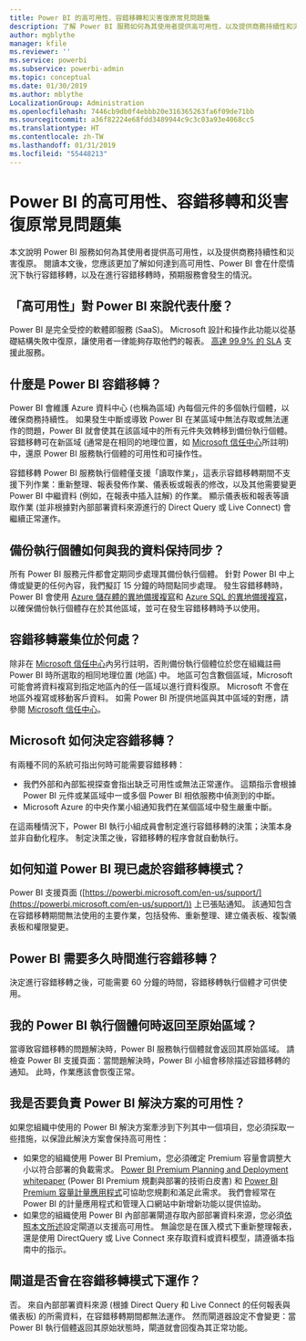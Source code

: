 ```yaml
---
title: Power BI 的高可用性、容錯移轉和災害復原常見問題集
description: 了解 Power BI 服務如何為其使用者提供高可用性，以及提供商務持續性和災害復原。
author: mgblythe
manager: kfile
ms.reviewer: ''
ms.service: powerbi
ms.subservice: powerbi-admin
ms.topic: conceptual
ms.date: 01/30/2019
ms.author: mblythe
LocalizationGroup: Administration
ms.openlocfilehash: 7446cb9db0f4ebbb20e316365263fa6f09de71bb
ms.sourcegitcommit: a36f82224e68fdd3489944c9c3c03a93e4068cc5
ms.translationtype: HT
ms.contentlocale: zh-TW
ms.lasthandoff: 01/31/2019
ms.locfileid: "55448213"
---
```

# <a name="power-bi-high-availability-failover-and-disaster-recovery-faq"></a>Power BI 的高可用性、容錯移轉和災害復原常見問題集

本文說明 Power BI 服務如何為其使用者提供高可用性，以及提供商務持續性和災害復原。 閱讀本文後，您應該更加了解如何達到高可用性、Power BI 會在什麼情況下執行容錯移轉，以及在進行容錯移轉時，預期服務會發生的情況。

## <a name="what-does-high-availability-mean-for-power-bi"></a>「高可用性」對 Power BI 來說代表什麼？

Power BI 是完全受控的軟體即服務 (SaaS)。  Microsoft 設計和操作此功能以從基礎結構失敗中復原，讓使用者一律能夠存取他們的報表。  [高達 99.9% 的 SLA](http://www.microsoftvolumelicensing.com/DocumentSearch.aspx?Mode=3&DocumentTypeId=37) 支援此服務。

## <a name="what-is-a-power-bi-failover"></a>什麼是 Power BI 容錯移轉？

Power BI 會維護 Azure 資料中心 (也稱為區域) 內每個元件的多個執行個體，以確保商務持續性。 如果發生中斷或導致 Power BI 在某區域中無法存取或無法運作的問題，Power BI 就會使其在該區域中的所有元件失效轉移到備份執行個體。 容錯移轉可在新區域 (通常是在相同的地理位置，如 [Microsoft 信任中心](https://www.microsoft.com/TrustCenter/CloudServices/business-application-platform/data-location)所註明) 中，還原 Power BI 服務執行個體的可用性和可操作性。

容錯移轉 Power BI 服務執行個體僅支援「讀取作業」，這表示容錯移轉期間不支援下列作業：重新整理、報表發佈作業、儀表板或報表的修改，以及其他需要變更 Power BI 中繼資料 (例如，在報表中插入註解) 的作業。  顯示儀表板和報表等讀取作業 (並非根據對內部部署資料來源進行的 Direct Query 或 Live Connect) 會繼續正常運作。

## <a name="how-are-backup-instances-kept-in-sync-with-my-data"></a>備份執行個體如何與我的資料保持同步？

所有 Power BI 服務元件都會定期同步處理其備份執行個體。 針對 Power BI 中上傳或變更的任何內容，我們擬訂 15 分鐘的時間點同步處理。 發生容錯移轉時，Power BI 會使用 [Azure 儲存體的異地備援複寫](/azure/storage/common/storage-redundancy-grs)和 [Azure SQL 的異地備援複寫](/azure/sql-database/sql-database-active-geo-replication)，以確保備份執行個體存在於其他區域，並可在發生容錯移轉時予以使用。

## <a name="where-are-the-failover-clusters-located"></a>容錯移轉叢集位於何處？

除非在 [Microsoft 信任中心](https://www.microsoft.com/TrustCenter/CloudServices/business-application-platform/data-location)內另行註明，否則備份執行個體位於您在組織註冊 Power BI 時所選取的相同地理位置 (地區) 中。 地區可包含數個區域，Microsoft 可能會將資料複寫到指定地區內的任一區域以進行資料復原。 Microsoft 不會在地區外複寫或移動客戶資料。 如需 Power BI 所提供地區與其中區域的對應，請參閱 [Microsoft 信任中心](https://www.microsoft.com/TrustCenter/CloudServices/business-application-platform/data-location)。

## <a name="how-does-microsoft-decide-to-failover"></a>Microsoft 如何決定容錯移轉？

有兩種不同的系統可指出何時可能需要容錯移轉：

- 我們外部和內部監視探查會指出缺乏可用性或無法正常運作。 這類指示會根據 Power BI 元件或某區域中一或多個 Power BI 相依服務中偵測到的中斷。
- Microsoft Azure 的中央作業小組通知我們在某個區域中發生嚴重中斷。

在這兩種情況下，Power BI 執行小組成員會制定進行容錯移轉的決策；決策本身並非自動化程序。 制定決策之後，容錯移轉的程序會就自動執行。

## <a name="how-do-i-know-power-bi-is-now-in-failover-mode"></a>如何知道 Power BI 現已處於容錯移轉模式？

Power BI 支援頁面 ([https://powerbi.microsoft.com/en-us/support/](https://powerbi.microsoft.com/en-us/support/)) 上已張貼通知。 該通知包含在容錯移轉期間無法使用的主要作業，包括發佈、重新整理、建立儀表板、複製儀表板和權限變更。

## <a name="how-long-does-it-take-power-bi-to-fail-over"></a>Power BI 需要多久時間進行容錯移轉？

決定進行容錯移轉之後，可能需要 60 分鐘的時間，容錯移轉執行個體才可供使用。

## <a name="when-does-my-power-bi-instance-return-to-the-original-region"></a>我的 Power BI 執行個體何時返回至原始區域？

當導致容錯移轉的問題解決時，Power BI 服務執行個體就會返回其原始區域。 請檢查 Power BI 支援頁面：當問題解決時，Power BI 小組會移除描述容錯移轉的通知。 此時，作業應該會恢復正常。

## <a name="am-i-responsible-for-the-availability-of-my-power-bi-solution"></a>我是否要負責 Power BI 解決方案的可用性？

如果您組織中使用的 Power BI 解決方案牽涉到下列其中一個項目，您必須採取一些措施，以保證此解決方案會保持高可用性：

- 如果您的組織使用 Power BI Premium，您必須確定 Premium 容量會調整大小以符合部署的負載需求。  [Power BI Premium Planning and Deployment whitepaper](https://aka.ms/Premium-Capacity-Planning-Deployment) (Power BI Premium 規劃與部署的技術白皮書) 和 [Power BI Premium 容量計量應用程式](service-admin-premium-monitor-capacity.md)可協助您規劃和滿足此需求。 我們會經常在 Power BI 的計量應用程式和管理入口網站中新增新功能以提供協助。
- 如果您的組織使用 Power BI 內部部署閘道存取內部部署資料來源，您必須[依照本文所述](service-gateway-high-availability-clusters.md)設定閘道以支援高可用性。 無論您是在匯入模式下重新整理報表，還是使用 DirectQuery 或 Live Connect 來存取資料或資料模型，請遵循本指南中的指示。

## <a name="will-gateways-function-when-in-failover-mode"></a>閘道是否會在容錯移轉模式下運作？

否。 來自內部部署資料來源 (根據 Direct Query 和 Live Connect 的任何報表與儀表板) 的所需資料，在容錯移轉期間都無法運作。 然而閘道器設定不會變更：當 Power BI 執行個體返回其原始狀態時，閘道就會回復為其正常功能。